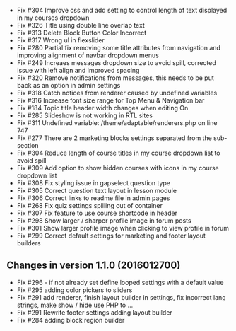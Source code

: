 - Fix #304 Improve css and add setting to control length of text displayed in my courses dropdown
- Fix #326 Title using double line overlap text
- Fix #313 Delete Block Button Color Incorrect
- Fix #317 Wrong ul in flexslider
- Fix #280 Partial fix removing some title attributes from navigation and improving alignment of navbar dropdown menus
- Fix #249 Increaes messages dropdown size to avoid spill, corrected issue with left align and improved spacing
- Fix #320 Remove notifications from messages, this needs to be put back as an option in admin settings
- Fix #318 Catch notices from renderer caused by undefined variables
- Fix #316 Increase font size range for Top Menu & Navigation bar
- Fix #184 Topic title header width changes when editing On
- Fix #285 Slideshow is not working in RTL sites
- Fix #311 Undefined variable: /theme/adaptable/renderers.php on line 747
- Fix #277 There are 2 marketing blocks settings separated from the sub-section
- Fix #304 Reduce length of course titles in my course dropdown list to avoid spill
- Fix #309 Add option to show hidden courses with icons in my course dropdown list
- Fix #308 Fix styling issue in gapselect question type
- Fix #305 Correct question text layout in lesson module
- Fix #306 Correct links to readme file in admin pages
- Fix #268 Fix quiz settings spilling out of container
- Fix #307 Fix feature to use course shortcode in header
- Fix #298 Show larger / sharper profile image in forum posts
- Fix #301 Show larger profile image when clicking to view profile in forum
- Fix #299 Correct default settings for marketing and footer layout builders

Changes in version 1.1.0 (2016012700)
-------------------------------------

- Fix #296 - if not already set define looped settings with a default value
- Fix #295 adding color pickers to sliders
- Fix #291 add renderer, finish layout builder in settings, fix incorrect lang strings, make show / hide use PHP to ...
- Fix #291 Rewrite footer settings adding layout builder
- Fix #284 adding block region builder
